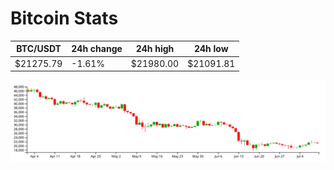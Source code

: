# Bitcoin Stats

BTC/USDT|24h change|24h high|24h low|
|---|---|---|---|
|$21275.79|-1.61%|$21980.00|$21091.81|

<img src="./chart.svg">
